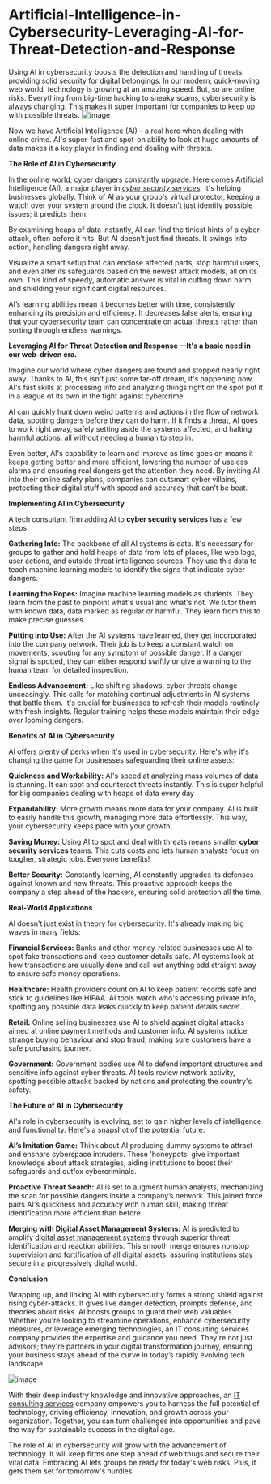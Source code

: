 # Artificial-Intelligence-in-Cybersecurity-Leveraging-AI-for-Threat-Detection-and-Response
Using AI in cybersecurity boosts the detection and handling of threats, providing solid security for digital belongings.
  In our modern, quick-moving web world, technology is growing at an amazing speed. But, so
are online risks. Everything from big-time hacking to sneaky scams, cybersecurity is always
changing. This makes it super important for companies to keep up with possible threats.
![image](https://github.com/user-attachments/assets/39433b70-74a1-4f0c-a1d6-d48bd78d1107)

Now we have Artificial Intelligence (AI) – a real hero when dealing with online crime. AI's
super-fast and spot-on ability to look at huge amounts of data makes it a key player in finding
and dealing with threats.

**The Role of AI in Cybersecurity**

In the online world, cyber dangers constantly upgrade. Here comes Artificial Intelligence (AI), a
major player in [_cyber security services_](https://adjecti.com/services.html). It's helping businesses globally. Think of AI as your
group's virtual protector, keeping a watch over your system around the clock. It doesn't just
identify possible issues; it predicts them.

By examining heaps of data instantly, AI can find the tiniest hints of a cyber-attack, often before
it hits. But AI doesn’t just find threats. It swings into action, handling dangers right away.

Visualize a smart setup that can enclose affected parts, stop harmful users, and even alter its
safeguards based on the newest attack models, all on its own. This kind of speedy, automatic
answer is vital in cutting down harm and shielding your significant digital resources.

AI’s learning abilities mean it becomes better with time, consistently enhancing its precision and
efficiency. It decreases false alerts, ensuring that your cybersecurity team can concentrate on
actual threats rather than sorting through endless warnings.

**Leveraging AI for Threat Detection and Response —It's a basic need in our
web-driven era.**

Imagine our world where cyber dangers are found and stopped nearly right away. Thanks to AI,
this isn't just some far-off dream, it's happening now. AI's fast skills at processing info and
analyzing things right on the spot put it in a league of its own in the fight against cybercrime.


AI can quickly hunt down weird patterns and actions in the flow of network data, spotting
dangers before they can do harm. If it finds a threat, AI goes to work right away, safely setting
aside the systems affected, and halting harmful actions, all without needing a human to step in.

Even better, AI's capability to learn and improve as time goes on means it keeps getting better
and more efficient, lowering the number of useless alarms and ensuring real dangers get the
attention they need. By inviting AI into their online safety plans, companies can outsmart cyber
villains, protecting their digital stuff with speed and accuracy that can't be beat.

**Implementing AI in Cybersecurity**

A tech consultant firm adding AI to **cyber security services** has a few steps.

**Gathering Info:** The backbone of all AI systems is data. It's necessary for groups to gather and
hold heaps of data from lots of places, like web logs, user actions, and outside threat
intelligence sources. They use this data to teach machine learning models to identify the signs
that indicate cyber dangers.

**Learning the Ropes:** Imagine machine learning models as students. They learn from the past
to pinpoint what's usual and what's not. We tutor them with known data, data marked as regular
or harmful. They learn from this to make precise guesses.

**Putting into Use:** After the AI systems have learned, they get incorporated into the company
network. Their job is to keep a constant watch on movements, scouting for any symptom of
possible danger. If a danger signal is spotted, they can either respond swiftly or give a warning
to the human team for detailed inspection.

**Endless Advancement:** Like shifting shadows, cyber threats change unceasingly. This calls for
matching continual adjustments in AI systems that battle them. It's crucial for businesses to
refresh their models routinely with fresh insights. Regular training helps these models maintain
their edge over looming dangers.

**Benefits of AI in Cybersecurity**

AI offers plenty of perks when it's used in cybersecurity. Here's why it's changing the game for
businesses safeguarding their online assets:

**Quickness and Workability:** AI's speed at analyzing mass volumes of data is stunning. It can
spot and counteract threats instantly. This is super helpful for big companies dealing with heaps
of data every day

**Expandability:** More growth means more data for your company. AI is built to easily handle this
growth, managing more data effortlessly. This way, your cybersecurity keeps pace with your
growth.

**Saving Money:** Using AI to spot and deal with threats means smaller **cyber security services**
teams. This cuts costs and lets human analysts focus on tougher, strategic jobs. Everyone
benefits!

**Better Security:** Constantly learning, AI constantly upgrades its defenses against known and
new threats. This proactive approach keeps the company a step ahead of the hackers, ensuring
solid protection all the time.

**Real-World Applications**

AI doesn't just exist in theory for cybersecurity. It's already making big waves in many fields:

**Financial Services:** Banks and other money-related businesses use AI to spot fake
transactions and keep customer details safe. AI systems look at how transactions are usually
done and call out anything odd straight away to ensure safe money operations.

**Healthcare:** Health providers count on AI to keep patient records safe and stick to guidelines
like HIPAA. AI tools watch who's accessing private info, spotting any possible data leaks quickly
to keep patient details secret.

**Retail:** Online selling businesses use AI to shield against digital attacks aimed at online
payment methods and customer info. AI systems notice strange buying behaviour and stop
fraud, making sure customers have a safe purchasing journey.

**Government:** Government bodies use AI to defend important structures and sensitive info
against cyber threats. AI tools review network activity, spotting possible attacks backed by
nations and protecting the country's safety.

**The Future of AI in Cybersecurity**

AI's role in cybersecurity is evolving, set to gain higher levels of intelligence and functionality.
Here's a snapshot of the potential future:

**AI’s Imitation Game:** Think about AI producing dummy systems to attract and ensnare
cyberspace intruders. These 'honeypots' give important knowledge about attack strategies,
aiding institutions to boost their safeguards and outfox cybercriminals.

**Proactive Threat Search:** AI is set to augment human analysts, mechanizing the scan for
possible dangers inside a company’s network. This joined force pairs AI's quickness and
accuracy with human skill, making threat identification more efficient than before.

**Merging with Digital Asset Management Systems:** AI is predicted to amplify [digital asset
management systems](https://adjecti.com/services/digital-experience.html) through superior threat identification and reaction abilities. This smooth
merge ensures nonstop supervision and fortification of all digital assets, assuring institutions
stay secure in a progressively digital world.

**Conclusion**

Wrapping up, and linking AI with cybersecurity forms a strong shield against rising cyber-attacks. It
gives live danger detection, prompts defense, and theories about risks. AI boosts groups to
guard their web valuables. Whether you're looking to streamline operations, enhance
cybersecurity measures, or leverage emerging technologies, an IT consulting services company
provides the expertise and guidance you need. They're not just advisors; they're partners in your
digital transformation journey, ensuring your business stays ahead of the curve in today’s rapidly
evolving tech landscape.

![image](https://github.com/user-attachments/assets/e78e6732-53a2-4894-995a-cbe3fb8adc80)

With their deep industry knowledge and innovative approaches, an [IT consulting services](https://adjecti.com/contact.html)
company empowers you to harness the full potential of technology, driving efficiency,
innovation, and growth across your organization. Together, you can turn challenges into
opportunities and pave the way for sustainable success in the digital age.

The role of AI in cybersecurity will grow with the advancement of technology. It will keep firms
one step ahead of web thugs and secure their vital data. Embracing AI lets groups be ready for
today's web risks. Plus, it gets them set for tomorrow's hurdles.
